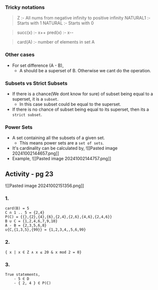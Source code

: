 ### Tricky notations

> Z :- All nums from negative infinity to positive infinity
> NATURAL1 :- Starts with 1
> NATURAL :- Starts with 0

> succ(x) :- x++
> pred(x) :- x--

> card(A) :- number of elements in set A

### Other cases
- For set difference (A - B),
	- A should be a superset of B. Otherwise we cant do the operation.

### Subsets vs Strict Subsets
- If there is a chance(We dont know for sure) of subset being equal to a superset, it is a `subset`.
	- In this case subset could be equal to the superset.
- If there is no chance of subset being equal to its superset, then its a `strict subset`.

### Power Sets
- A set containing all the subsets of a given set.
	- This means power sets are a `set of sets`.
- It's cardinality can be calculated by,
	![[Pasted image 20241002144657.png]]
- Example, 
	![[Pasted image 20241002144757.png]]

## Activity - pg 23
![[Pasted image 20241002151356.png]]
### 1.
	card(B) = 5
	C ∩ 1 .. 5 = {2,4}
	P(C) = {{},{2},{4},{6},{2,4},{2,6},{4,6},{2,4,6}}
	B ∪ C = {1,2,4,6,7,9,10}
	A - B = {2,3,5,6,8}
	∪{C,{1,3,5},{99}} = {1,2,3,4,,5,6,99}
### 2.
	{ x | x ∈ Z ∧ x ≤ 20 & x mod 2 = 0}
### 3.
	True statements,
		- 5 ∈ D
		- { 2, 4 } ∈ P(C)

